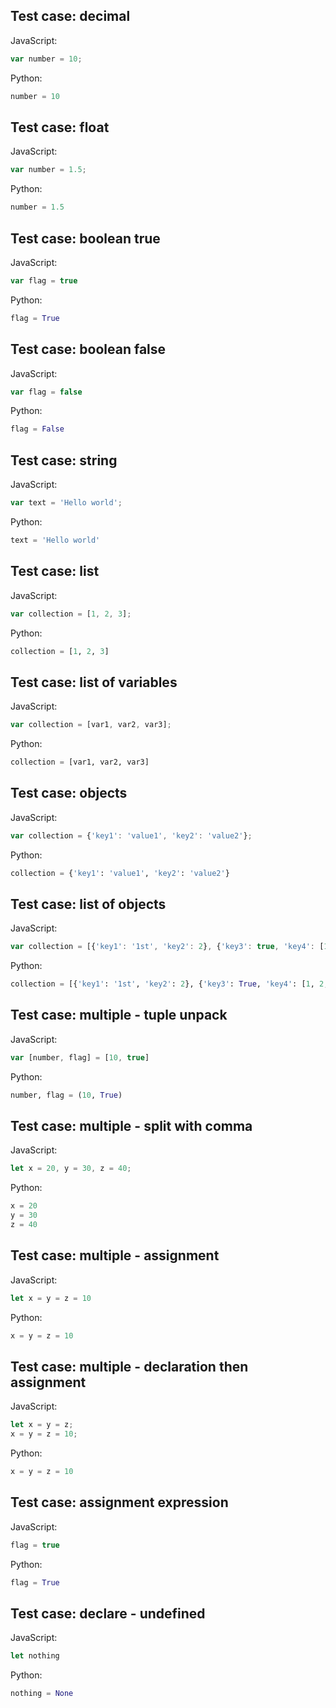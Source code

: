 ## Test case: decimal
JavaScript:
```js
var number = 10;
```

Python:
```py
number = 10
```

## Test case: float
JavaScript:
```js
var number = 1.5;
```

Python:
```py
number = 1.5
```

## Test case: boolean true
JavaScript:
```js
var flag = true
```

Python:
```py
flag = True
```

## Test case: boolean false
JavaScript:
```js
var flag = false
```

Python:
```py
flag = False
```

## Test case: string
JavaScript:
```js
var text = 'Hello world';
```

Python:
```py
text = 'Hello world'
```

## Test case: list
JavaScript:
```js
var collection = [1, 2, 3];
```

Python:
```py
collection = [1, 2, 3]
```

## Test case: list of variables
JavaScript:
```js
var collection = [var1, var2, var3];
```

Python:
```py
collection = [var1, var2, var3]
```

## Test case: objects
JavaScript:
```js
var collection = {'key1': 'value1', 'key2': 'value2'};
```

Python:
```py
collection = {'key1': 'value1', 'key2': 'value2'}
```

## Test case: list of objects
JavaScript:
```js
var collection = [{'key1': '1st', 'key2': 2}, {'key3': true, 'key4': [1, 2, 3]}];
```

Python:
```py
collection = [{'key1': '1st', 'key2': 2}, {'key3': True, 'key4': [1, 2, 3]}]
```

## Test case: multiple - tuple unpack
JavaScript:
```js
var [number, flag] = [10, true]
```

Python:
```py
number, flag = (10, True)
```

## Test case: multiple - split with comma
JavaScript:
```js
let x = 20, y = 30, z = 40;
```

Python:
```py
x = 20
y = 30
z = 40
```

## Test case: multiple - assignment
JavaScript:
```js
let x = y = z = 10
```

Python:
```py
x = y = z = 10
```

## Test case: multiple - declaration then assignment
JavaScript:
```js
let x = y = z;
x = y = z = 10;
```

Python:
```py
x = y = z = 10
```

## Test case: assignment expression
JavaScript:
```js
flag = true
```

Python:
```py
flag = True
```

## Test case: declare - undefined
JavaScript:
```js
let nothing
```

Python:
```py
nothing = None
```
